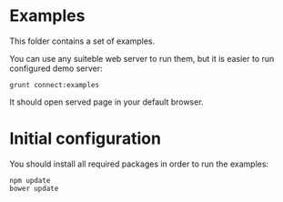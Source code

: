 # Examples

This folder contains a set of examples.

You can use any suiteble web server to run them, but it is easier to run configured demo server:
 
```
grunt connect:examples
```

It should open served page in your default browser.

# Initial configuration

You should install all required packages in order to run the examples:

```
npm update
bower update
```
